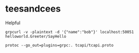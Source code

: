 # teesandcees

Helpful
```
grpcurl -v -plaintext -d '{"name":"bob"}' localhost:50051 helloworld.Greeter/SayHello

protoc --go_out=plugins=grpc:. tcapi/tcapi.proto
```

